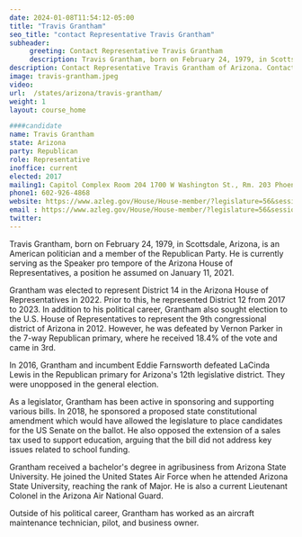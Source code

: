```yaml
---
date: 2024-01-08T11:54:12-05:00
title: "Travis Grantham"
seo_title: "contact Representative Travis Grantham"
subheader:
     greeting: Contact Representative Travis Grantham
     description: Travis Grantham, born on February 24, 1979, in Scottsdale, Arizona, is an American politician and a member of the Republican Party. He is currently serving as the Speaker pro tempore of the Arizona House of Representative, a position he assumed on January 11, 2021.
description: Contact Representative Travis Grantham of Arizona. Contact information for Travis Grantham includes email address, phone number, and mailing address.
image: travis-grantham.jpeg
video:
url:  /states/arizona/travis-grantham/
weight: 1
layout: course_home

####candidate
name: Travis Grantham
state: Arizona
party: Republican
role: Representative
inoffice: current
elected: 2017
mailing1: Capitol Complex Room 204 1700 W Washington St., Rm. 203 Phoenix, AZ 85007-2890
phone1: 602-926-4868
website: https://www.azleg.gov/House/House-member/?legislature=56&session=128&legislator=2162/
email : https://www.azleg.gov/House/House-member/?legislature=56&session=128&legislator=2162/
twitter:
---
```


Travis Grantham, born on February 24, 1979, in Scottsdale, Arizona, is an American politician and a member of the Republican Party. He is currently serving as the Speaker pro tempore of the Arizona House of Representatives, a position he assumed on January 11, 2021.

Grantham was elected to represent District 14 in the Arizona House of Representatives in 2022. Prior to this, he represented District 12 from 2017 to 2023. In addition to his political career, Grantham also sought election to the U.S. House of Representatives to represent the 9th congressional district of Arizona in 2012. However, he was defeated by Vernon Parker in the 7-way Republican primary, where he received 18.4% of the vote and came in 3rd.

In 2016, Grantham and incumbent Eddie Farnsworth defeated LaCinda Lewis in the Republican primary for Arizona's 12th legislative district. They were unopposed in the general election.

As a legislator, Grantham has been active in sponsoring and supporting various bills. In 2018, he sponsored a proposed state constitutional amendment which would have allowed the legislature to place candidates for the US Senate on the ballot. He also opposed the extension of a sales tax used to support education, arguing that the bill did not address key issues related to school funding.

Grantham received a bachelor's degree in agribusiness from Arizona State University. He joined the United States Air Force when he attended Arizona State University, reaching the rank of Major. He is also a current Lieutenant Colonel in the Arizona Air National Guard.

Outside of his political career, Grantham has worked as an aircraft maintenance technician, pilot, and business owner.

